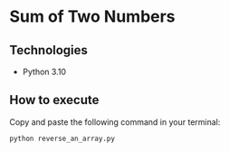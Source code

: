 # Sum of Two Numbers

## Technologies
 - Python 3.10

## How to execute
Copy and paste the following command in your terminal:
```
python reverse_an_array.py
```

